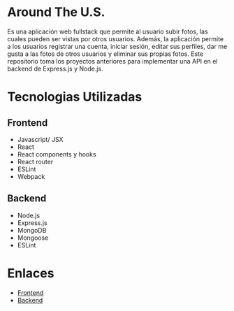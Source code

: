 # Around The U.S.
Es una aplicación web fullstack que permite al usuario subir fotos, las cuales pueden ser vistas por otros usuarios. Además, la aplicación permite a los usuarios registrar una cuenta, iniciar sesión, editar sus perfiles, dar me gusta a las fotos de otros usuarios y eliminar sus propias fotos.
Este repositorio toma los proyectos anteriores para implementar una API en el backend de Express.js y Node.js.

# Tecnologias Utilizadas

## Frontend
* Javascript/ JSX
* React
* React components y hooks
* React router
* ESLint
* Webpack
## Backend
* Node.js
* Express.js
* MongoDB
* Mongoose
* ESLint

# Enlaces
* [Frontend](https://robyn-c.github.io/react-around-api-full_es)
* [Backend](https://project16-production.up.railway.app)
